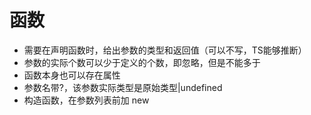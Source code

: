 # 函数
- 需要在声明函数时，给出参数的类型和返回值（可以不写，TS能够推断）
- 参数的实际个数可以少于定义的个数，即忽略，但是不能多于
- 函数本身也可以存在属性
- 参数名带?，该参数实际类型是原始类型|undefined
- 构造函数，在参数列表前加 new